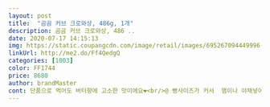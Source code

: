 ```yaml
---
layout: post 
title:  "곰곰 커브 크로와상, 486g, 1개" 
description: 곰곰 커브 크로와상, 486 ..
date: 2020-07-17 14:15:13 
img: https://static.coupangcdn.com/image/retail/images/695267094449996-058614eb-22b5-4175-976c-951190f21353.jpg 
linkUrl: http://me2.do/Ff4QedgQ 
categories: [1003] 
color: FF1744 
price: 8680 
author: brandMaster 
cont: 단품으로 먹어도 버터향에 고소한 맛이에요❤<br/>@ 빵사이즈가 커서  햄이나 야채넣어서 샌드위치 만들기에 좋아요❤<br/>@ 전자렌지 조리시 오래돌리면 눅눅할수있으니, 조금씩 해동후 확인하면서 돌려주시면 겉바속촉 가능해요❤<br/>@겉은 바삭하고 속은 촉촉하고 부드러워서 먹을 때 식감이 좋아요!<br/>@냉동 크로와상이지만 냉동인거같지 않게 금방 먹기좋게 해동이 되요!<br/>@딸기쨈에 찍어먹어도 맛있지만 그냥 먹어도 그 자체로 충분히 맛있어요!<br/>@양도 많아서 냉동고에 오래 얼려두고 먹을 수 있어서 좋아요!<br/>@크로와상 좋아하시는분이라면 곰곰 크로와상 정말 좋아하실거에요!<br/>✔️샌드위치로 만들어먹기도 어울려요<br/>✔️전자렌지에 30<br/> -50초정도 돌리면 빵집에서 사먹던 크로와상이 나오니까 너무 신기하더라고요ㅋㅋㅋㅋㅋ<br/>✔️크기는 성인여자 손바닥만 하고, 총 9개가 들어있어요<br/>가성비가 좋은 제품이에요❤<br/>겉은 바삭하고 속은 촉촉하고 맛이좋아요❤<br/>냉동제품이다보니 해동했을때 퍽퍽하거나 맛이없을수있는데,<br/>빵사이즈도 생각보다 디게커요!<br/> 
---
```

 